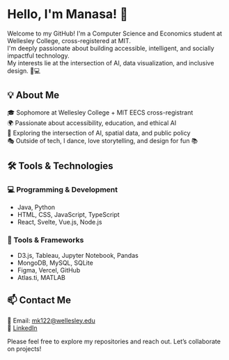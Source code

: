 # Hello, I'm Manasa! 👋

Welcome to my GitHub! I'm a Computer Science and Economics student at Wellesley College, cross-registered at MIT.  
I'm deeply passionate about building accessible, intelligent, and socially impactful technology.  
My interests lie at the intersection of AI, data visualization, and inclusive design. 🌱💻


## 💡 About Me
🎓 Sophomore at Wellesley College + MIT EECS cross-registrant  
🌍 Passionate about accessibility, education, and ethical AI  
🔬 Exploring the intersection of AI, spatial data, and public policy  
🎭 Outside of tech, I dance, love storytelling, and design for fun 📚


## 🛠️ Tools & Technologies

### 💻 Programming & Development  
- Java, Python  
- HTML, CSS, JavaScript, TypeScript  
- React, Svelte, Vue.js, Node.js  

### 🎨 Tools & Frameworks  
- D3.js, Tableau, Jupyter Notebook, Pandas  
- MongoDB, MySQL, SQLite  
- Figma, Vercel, GitHub  
- Atlas.ti, MATLAB
  

## 📫 Contact Me  
📧 Email: mk122@wellesley.edu  
💼 [LinkedIn](https://www.linkedin.com/in/manasa-kudumu-098670215/)

Please feel free to explore my repositories and reach out. Let’s collaborate on projects! 

